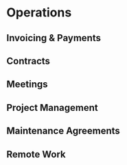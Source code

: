 # Operations

## Invoicing & Payments
## Contracts
## Meetings
## Project Management
## Maintenance Agreements
## Remote Work
